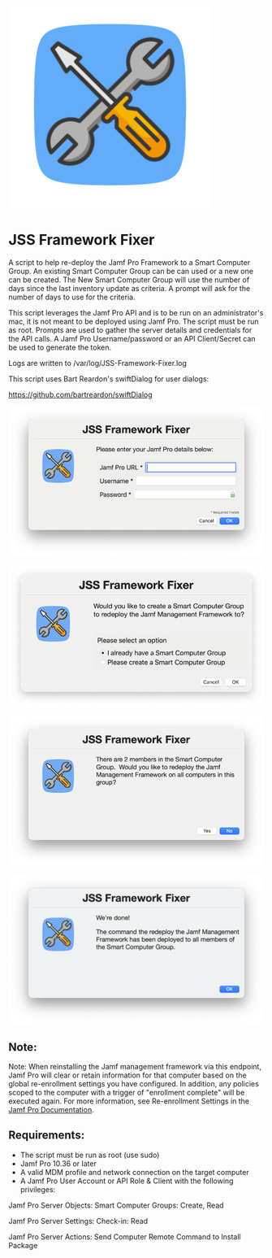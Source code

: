 ![alt text](https://github.com/Sdelsaz/JSS-Framework-Fixer/blob/main/images/icon1.png?raw=true)

# JSS Framework Fixer

A script to help re-deploy the Jamf Pro Framework to a Smart Computer Group. An existing Smart Computer Group can be can used or a new one can be created.  The New Smart Computer Group will use the number of days since the last inventory update as criteria. A prompt will ask for the number of days to use for the criteria. 

This script leverages the Jamf Pro API and is to be run on an administrator's mac, it is not meant to be deployed using Jamf Pro.  The script must be run as root. Prompts are used to gather the server details and credentials for the API calls.  A Jamf Pro Username/password or an API Client/Secret can be used to generate the token.

Logs are written to /var/log/JSS-Framework-Fixer.log

This script uses Bart Reardon's swiftDialog for user dialogs:

https://github.com/bartreardon/swiftDialog

![alt text](https://github.com/Sdelsaz/JSS-Framework-Fixer/blob/main/images/1.png?raw=true)

![alt text](https://github.com/Sdelsaz/JSS-Framework-Fixer/blob/main/images/3.png?raw=true)

![alt text](https://github.com/Sdelsaz/JSS-Framework-Fixer/blob/main/images/5.png?raw=true)

![alt text](https://github.com/Sdelsaz/JSS-Framework-Fixer/blob/main/images/6.png?raw=true)


## Note:

Note: When reinstalling the Jamf management framework via this endpoint, Jamf Pro will clear or retain information for that computer based on the global re-enrollment settings you have configured. In addition, any policies scoped to the computer with a trigger of "enrollment complete" will be executed again. For more information, see Re-enrollment Settings in the [Jamf Pro Documentation](https://learn.jamf.com/en-US/bundle/jamf-pro-documentation-current/page/Re-enrollment_Settings.html).


## Requirements:

- The script must be run as root (use sudo)
- Jamf Pro 10.36 or later
- A valid MDM profile and network connection on the target computer
- A Jamf Pro User Account or API Role & Client with the following privileges:

Jamf Pro Server Objects:
Smart Computer Groups: Create, Read

Jamf Pro Server Settings:
Check-in: Read

Jamf Pro Server Actions:
Send Computer Remote Command to Install Package


